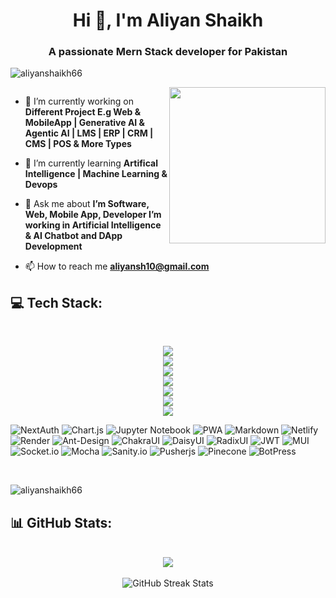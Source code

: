<h1 align="center">Hi 👋, I'm Aliyan Shaikh</h1>
<h3 align="center">A passionate Mern Stack developer for Pakistan</h3>

<p align="left"> </p>

<p align="left"> <img src="https://komarev.com/ghpvc/?username=aliyanshaikh66&label=Profile%20views&color=0e75b6&style=flat" alt="aliyanshaikh66" /> </p>

<!-- <p align="left"> <a href="https://github.com/ryo-ma/github-profile-trophy"><img src="https://user-images.githubusercontent.com/58518192/87162442-bf3e8180-c2e7-11ea-9f2a-53a50306b7ce.gif/?username=aliyanshaikh66" alt="aliyanshaikh66" /></a> </p> -->

<a target="_blank" href="#"><img width="250" align="right" src="https://user-images.githubusercontent.com/58518192/87162442-bf3e8180-c2e7-11ea-9f2a-53a50306b7ce.gif"></a>


<p align="left"> <a href="https://twitter.com/" target="blank"><img src="https://img.shields.io/twitter/follow/?logo=twitter&style=for-the-badge" alt="" /></a> </p>

- 🔭 I’m currently working on **Different Project E.g Web & MobileApp | Generative AI & Agentic AI | LMS | ERP | CRM | CMS | POS & More Types**

- 🌱 I’m currently learning **Artifical Intelligence | Machine Learning & Devops**

- 💬 Ask me about **I’m Software, Web, Mobile App, Developer I’m working in Artificial Intelligence & AI Chatbot and DApp Development**

- 📫 How to reach me **aliyansh10@gmail.com**

<!-- <h3 align="left">Connect with me:</h3> -->
<!-- <p align="left">
<a href="https://linkedin.com/in/aliyanshaikh66" target="blank"><img align="center" src="https://raw.githubusercontent.com/rahuldkjain/github-profile-readme-generator/master/src/images/icons/Social/linked-in-alt.svg" alt="aliyanshaikh66" height="30" width="40" /></a>
<a href="https://instagram.com/aliyansheikh66" target="blank"><img align="center" src="https://raw.githubusercontent.com/rahuldkjain/github-profile-readme-generator/master/src/images/icons/Social/instagram.svg" alt="aliyansheikh66" height="30" width="40" /></a>
</p> -->

## 💻 Tech Stack:

<br/>

<p align='center'>
<img src="https://skillicons.dev/icons?i=js,python,nodejs,typescript,git,expressjs" />
<br>
<img src="https://skillicons.dev/icons?i=react,flask,nextjs,tailwind,nestjs,mongodb" />
<br>
<img src="https://skillicons.dev/icons?i=github,mysql,postgres,firebase,fastapi,redux" />
<br>
<img src="https://skillicons.dev/icons?i=supabase,googlecloud,react,graphql,prisma,threejs" />
<br>
<img src="https://skillicons.dev/icons?i=sass,vite,appwrite,jest,vercel,figma" />
<br>
<img src="https://skillicons.dev/icons?i=npm,yarn,postman,bootstrap,html,css" />
<br>
<img src="https://skillicons.dev/icons?i=photoshop,jquery,netlify" />
</p>

![NextAuth](https://img.shields.io/badge/nextauth-18171f.svg?style=for-the-badge&logo=nextauth&logoColor=white) ![Chart.js](https://img.shields.io/badge/chart.js-F5788D.svg?style=for-the-badge&logo=chart.js&logoColor=white)  ![Jupyter Notebook](https://img.shields.io/badge/jupyter-ff6c37.svg?style=for-the-badge&logo=jupyter&logoColor=white) ![PWA](https://img.shields.io/badge/PWA-252525?style=for-the-badge&logo=pwa&logoColor=white) ![Markdown](https://img.shields.io/badge/markdown-%23000000.svg?style=for-the-badge&logo=markdown&logoColor=white) ![Netlify](https://img.shields.io/badge/netlify-%23000000.svg?style=for-the-badge&logo=netlify&logoColor=#00C7B7) ![Render](https://img.shields.io/badge/Render-%46E3B7.svg?style=for-the-badge&logo=render&logoColor=white) ![Ant-Design](https://img.shields.io/badge/-AntDesign-%230170FE?style=for-the-badge&logo=ant-design&logoColor=white) ![ChakraUI](https://img.shields.io/badge/chakra-%234ED1C5.svg?style=for-the-badge&logo=chakraui&logoColor=white) ![DaisyUI](https://img.shields.io/badge/daisyui-5A0EF8?style=for-the-badge&logo=daisyui&logoColor=white) ![RadixUI](https://img.shields.io/badge/RadixUI-252525?style=for-the-badge&logo=radixui&logoColor=white) ![JWT](https://img.shields.io/badge/JWT-black?style=for-the-badge&logo=JSON%20web%20tokens) ![MUI](https://img.shields.io/badge/MUI-%230081CB.svg?style=for-the-badge&logo=mui&logoColor=white) ![Socket.io](https://img.shields.io/badge/Socket.io-black?style=for-the-badge&logo=socket.io&badgeColor=010101) ![Mocha](https://img.shields.io/badge/Mocha-909055?style=for-the-badge&logo=mocha&logoColor=white) ![Sanity.io](https://img.shields.io/badge/sanity.io-%23000000.svg?style=for-the-badge&logoColor=#00C7B7) ![Pusherjs](https://img.shields.io/badge/pusher-18171f.svg?style=for-the-badge&logo=pusher&logoColor=white) ![Pinecone](https://img.shields.io/badge/pinecone-0099ff.svg?style=for-the-badge&logo=pinecone&logoColor=white) ![BotPress](https://img.shields.io/badge/botpress-109585.svg?style=for-the-badge&logo=pinecone&logoColor=white)

<br/>

<p><img align="center" src="https://github-readme-stats.vercel.app/api/top-langs?username=aliyanshaikh66&show_icons=true&locale=en&layout=compact" alt="aliyanshaikh66" /></p>


## 📊 GitHub Stats:

<br/>

<div align="center">
<img align="center" src="https://github-readme-stats.vercel.app/api?username=aliyanshaikh66&theme=dark&hide_border=true&show_icons=true&count_private=true">
</div>

<br/>

<div align="center">
  <img  src="https://github-readme-streak-stats.herokuapp.com/?user=aliyanshaikh66&theme=dark&hide_border=true" alt="GitHub Streak Stats">
</div>

<br/>

<div align="center">
<!--   <img src="https://github-readme-stats.vercel.app/api/top-langs/?username=aliyanshaikh66&theme=dark&hide_border=true&include_all_commits=true&count_private=true&layout=compact" alt="Top Languages"> -->
</div>

<br/>


